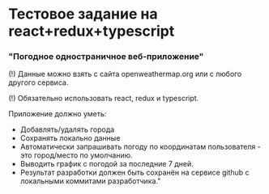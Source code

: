 # Тестовое задание на react+redux+typescript

### "Погодное одностраничное веб-приложение"

(!) Данные можно взять с сайта openweathermap.org или с любого другого сервиса.

(!) Обязательно использовать react, redux и typescript.

Приложение должно уметь:

* Добавлять/удалять города
* Сохранять локально данные
* Автоматически запрашивать погоду по координатам пользователя - это город/место по умолчанию.  
* Выводить график с погодой за последние 7 дней.  
* Результат разработки должен быть сохранён на сервисе github с локальными коммитами разработчика."